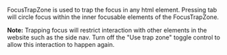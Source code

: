 FocusTrapZone is used to trap the focus in any html element. Pressing tab will circle focus within the inner focusable elements of the FocusTrapZone.

**Note:** Trapping focus will restrict interaction with other elements in the website such as the side nav. Turn off the "Use trap zone" toggle control to allow this interaction to happen again.
